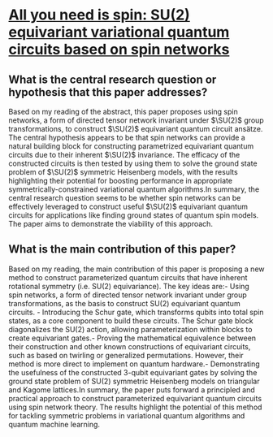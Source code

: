 # [All you need is spin: SU(2) equivariant variational quantum circuits   based on spin networks](https://arxiv.org/abs/2309.07250)

## What is the central research question or hypothesis that this paper addresses?

Based on my reading of the abstract, this paper proposes using spin networks, a form of directed tensor network invariant under $\SU(2)$ group transformations, to construct $\SU(2)$ equivariant quantum circuit ansätze. The central hypothesis appears to be that spin networks can provide a natural building block for constructing parametrized equivariant quantum circuits due to their inherent $\SU(2)$ invariance. The efficacy of the constructed circuits is then tested by using them to solve the ground state problem of $\SU(2)$ symmetric Heisenberg models, with the results highlighting their potential for boosting performance in appropriate symmetrically-constrained variational quantum algorithms.In summary, the central research question seems to be whether spin networks can be effectively leveraged to construct useful $\SU(2)$ equivariant quantum circuits for applications like finding ground states of quantum spin models. The paper aims to demonstrate the viability of this approach.


## What is the main contribution of this paper?

Based on my reading, the main contribution of this paper is proposing a new method to construct parameterized quantum circuits that have inherent rotational symmetry (i.e. SU(2) equivariance). The key ideas are:- Using spin networks, a form of directed tensor network invariant under group transformations, as the basis to construct SU(2) equivariant quantum circuits. - Introducing the Schur gate, which transforms qubits into total spin states, as a core component to build these circuits. The Schur gate block diagonalizes the SU(2) action, allowing parameterization within blocks to create equivariant gates.- Proving the mathematical equivalence between their construction and other known constructions of equivariant circuits, such as based on twirling or generalized permutations. However, their method is more direct to implement on quantum hardware.- Demonstrating the usefulness of the constructed 3-qubit equivariant gates by solving the ground state problem of SU(2) symmetric Heisenberg models on triangular and Kagome lattices.In summary, the paper puts forward a principled and practical approach to construct parameterized equivariant quantum circuits using spin network theory. The results highlight the potential of this method for tackling symmetric problems in variational quantum algorithms and quantum machine learning.
